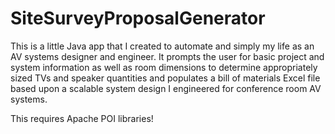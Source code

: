 # SiteSurveyProposalGenerator

This is a little Java app that I created to automate and simply my life as an AV systems designer and engineer. It prompts the user for basic project and system information as well as room dimensions to determine appropriately sized TVs and speaker quantities and populates a bill of materials Excel file based upon a scalable system design I engineered for conference room AV systems.

This requires Apache POI libraries!
